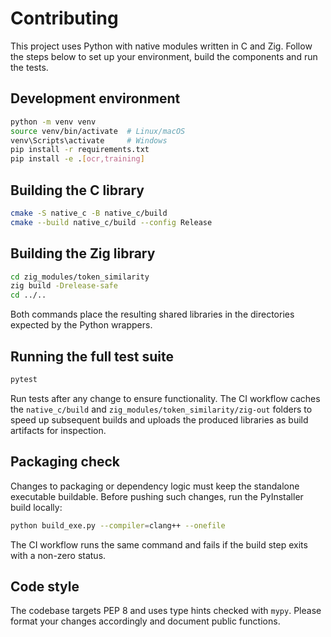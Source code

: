 # Contributing

This project uses Python with native modules written in C and Zig. Follow the steps below to set up your environment, build the
components and run the tests.

## Development environment

```bash
python -m venv venv
source venv/bin/activate  # Linux/macOS
venv\Scripts\activate     # Windows
pip install -r requirements.txt
pip install -e .[ocr,training]
```

## Building the C library

```bash
cmake -S native_c -B native_c/build
cmake --build native_c/build --config Release
```

## Building the Zig library

```bash
cd zig_modules/token_similarity
zig build -Drelease-safe
cd ../..
```

Both commands place the resulting shared libraries in the directories expected by the Python wrappers.

## Running the full test suite

```bash
pytest
```

Run tests after any change to ensure functionality. The CI workflow caches the `native_c/build` and `zig_modules/token_similarity/zig-out`
folders to speed up subsequent builds and uploads the produced libraries as build artifacts for inspection.

## Packaging check

Changes to packaging or dependency logic must keep the standalone executable buildable. Before pushing such changes, run the PyInstaller build locally:

```bash
python build_exe.py --compiler=clang++ --onefile
```

The CI workflow runs the same command and fails if the build step exits with a non-zero status.

## Code style

The codebase targets PEP 8 and uses type hints checked with `mypy`. Please format your changes accordingly and document public functions.
